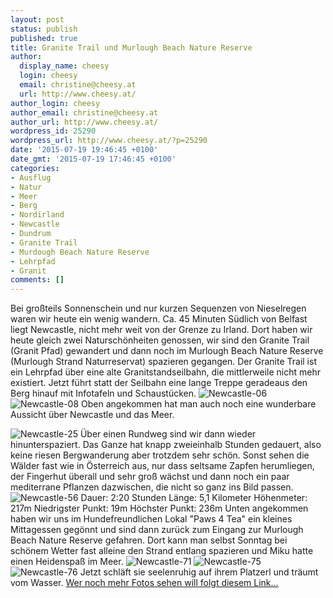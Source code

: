 ```yaml
---
layout: post
status: publish
published: true
title: Granite Trail und Murlough Beach Nature Reserve
author:
  display_name: cheesy
  login: cheesy
  email: christine@cheesy.at
  url: http://www.cheesy.at/
author_login: cheesy
author_email: christine@cheesy.at
author_url: http://www.cheesy.at/
wordpress_id: 25290
wordpress_url: http://www.cheesy.at/?p=25290
date: '2015-07-19 19:46:45 +0100'
date_gmt: '2015-07-19 17:46:45 +0100'
categories:
- Ausflug
- Natur
- Meer
- Berg
- Nordirland
- Newcastle
- Dundrum
- Granite Trail
- Murdough Beach Nature Reserve
- Lehrpfad
- Granit
comments: []
---
```

Bei großteils Sonnenschein und nur kurzen Sequenzen von Nieselregen waren wir heute ein wenig wandern. Ca. 45 Minuten Südlich von Belfast liegt Newcastle, nicht mehr weit von der Grenze zu Irland. Dort haben wir heute gleich zwei Naturschönheiten genossen, wir sind den Granite Trail (Granit Pfad) gewandert und dann noch im Murlough Beach Nature Reserve (Murlough Strand Naturreservat) spazieren gegangen.
Der Granite Trail ist ein Lehrpfad über eine alte Granitstandseilbahn, die mittlerweile nicht mehr existiert. Jetzt führt statt der Seilbahn eine lange Treppe geradeaus den Berg hinauf mit Infotafeln und Schaustücken.
![Newcastle-06](http://www.cheesy.at/wp-content/uploads/Newcastle-06.jpg)
 ![Newcastle-08](http://www.cheesy.at/wp-content/uploads/Newcastle-08.jpg)
Oben angekommen hat man auch noch eine wunderbare Aussicht über Newcastle und das Meer.
<!--more-->
![Newcastle-25](http://www.cheesy.at/wp-content/uploads/Newcastle-25.jpg)
Über einen Rundweg sind wir dann wieder hinunterspaziert. Das Ganze hat knapp zweieinhalb Stunden gedauert, also keine riesen Bergwanderung aber trotzdem sehr schön.
Sonst sehen die Wälder fast wie in Österreich aus, nur dass seltsame Zapfen herumliegen, der Fingerhut überall und sehr groß wächst und dann noch ein paar mediterrane Pflanzen dazwischen, die nicht so ganz ins Bild passen.
![Newcastle-56](http://www.cheesy.at/wp-content/uploads/Newcastle-56.jpg)
Dauer: 2:20 Stunden
Länge: 5,1 Kilometer
Höhenmeter: 217m
Niedrigster Punkt: 19m
Höchster Punkt: 236m
Unten angekommen haben wir uns im Hundefreundlichen Lokal "Paws 4 Tea" ein kleines Mittagessen gegönnt und sind dann zurück zum Eingang zur Murlough Beach Nature Reserve gefahren. Dort kann man selbst Sonntag bei schönem Wetter fast alleine den Strand entlang spazieren und Miku hatte einen Heidenspaß im Meer.
![Newcastle-71](http://www.cheesy.at/wp-content/uploads/Newcastle-71.jpg)
 ![Newcastle-75](http://www.cheesy.at/wp-content/uploads/Newcastle-75.jpg)
 ![Newcastle-76](http://www.cheesy.at/wp-content/uploads/Newcastle-76.jpg)
Jetzt schläft sie seelenruhig auf ihrem Platzerl und träumt vom Wasser.
[Wer noch mehr Fotos sehen will folgt diesem Link...](http://www.cheesy.at/fotos/ausfluege/granit-pfad-und-murlough-strand/)
